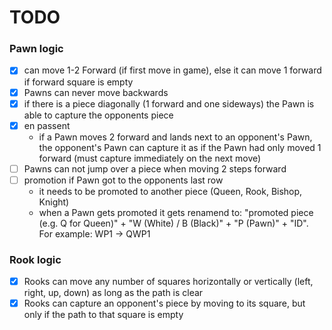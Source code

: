 # TODO

### Pawn logic

- [x] can move 1-2 Forward (if first move in game), else it can move 1 forward if forward square is empty
- [x] Pawns can never move backwards
- [x] if there is a piece diagonally (1 forward and one sideways) the Pawn is able to capture the opponents piece 
- [x] en passent
    - if a Pawn moves 2 forward and lands next to an opponent's Pawn, the opponent's Pawn can capture it as if the Pawn had only moved 1 forward (must capture immediately on the next move)
- [ ] Pawns can not jump over a piece when moving 2 steps forward
- [ ] promotion if Pawn got to the opponents last row
    - it needs to be promoted to another piece (Queen, Rook, Bishop, Knight)
    - when a Pawn gets promoted it gets renamend to: "promoted piece (e.g. Q for Queen)" + "W (White) / B (Black)" + "P (Pawn)" + "ID". For example: WP1 -> QWP1

### Rook logic

- [x] Rooks can move any number of squares horizontally or vertically (left, right, up, down) as long as the path is clear
- [X] Rooks can capture an opponent's piece by moving to its square, but only if the path to that square is empty